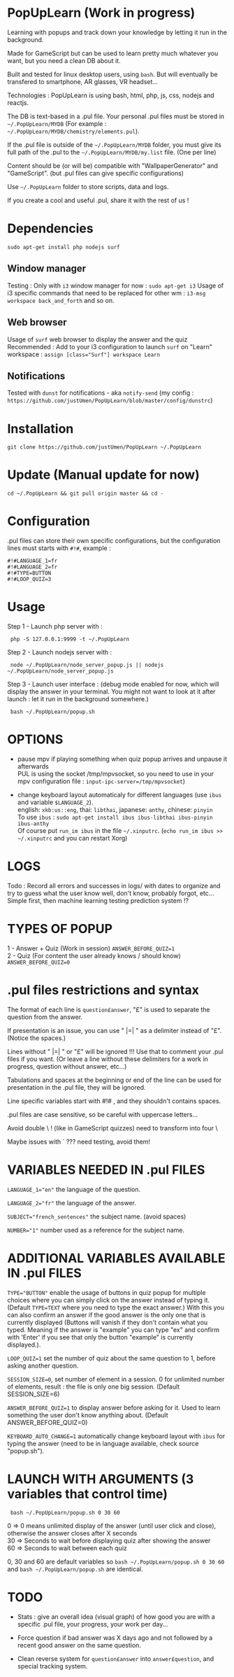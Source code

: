# PopUpLearn (Work in progress)

Learning with popups and track down your knowledge by letting it run in the background.  

Made for GameScript but can be used to learn pretty much whatever you want, but you need a clean DB about it.  

Built and tested for linux desktop users, using `bash`. But will eventually be transfered to smartphone, AR glasses, VR headset...  

Technologies : PopUpLearn is using bash, html, php, js, css, nodejs and reactjs.  

The DB is text-based in a .pul file. Your personal .pul files must be stored in `~/.PopUpLearn/MYDB` (For example : `~/.PopUpLearn/MYDB/chemistry/elements.pul`).  

If the .pul file is outside of the `~/.PopUpLearn/MYDB` folder, you must give its full path of the .pul to the `~/.PopUpLearn/MYDB/my.list` file. (One per line)  

Content should be (or will be) compatible with "WallpaperGenerator" and "GameScript". (but .pul files can give specific configurations)  

Use `~/.PopUpLearn` folder to store scripts, data and logs.  

If you create a cool and useful .pul, share it with the rest of us !  

# Dependencies

    sudo apt-get install php nodejs surf

## Window manager

Testing : Only with `i3` window manager for now : `sudo apt-get i3`
Usage of i3 specific commands that need to be replaced for other wm : `i3-msg workspace back_and_forth` and so on.  

## Web browser  

Usage of `surf` web browser to display the answer and the quiz  
Recommended : Add to your i3 configuration to launch `surf` on "Learn" workspace : `assign [class="Surf"] workspace Learn`

## Notifications  

Tested with `dunst` for notifications - aka `notify-send` (my config : `https://github.com/justUmen/PopUpLearn/blob/master/config/dunstrc`)  

# Installation

    git clone https://github.com/justUmen/PopUpLearn ~/.PopUpLearn

# Update (Manual update for now)

	cd ~/.PopUpLearn && git pull origin master && cd -

# Configuration

.pul files can store their own specific configurations, but the configuration lines must starts with `#!#`, example :  

    #!#LANGUAGE_1=fr
    #!#LANGUAGE_2=fr
    #!#TYPE=BUTTON
    #!#LOOP_QUIZ=3

# Usage

Step 1 - Launch php server with :  

     php -S 127.0.0.1:9999 -t ~/.PopUpLearn

Step 2 - Launch nodejs server with :  

     node ~/.PopUpLearn/node_server_popup.js || nodejs ~/.PopUpLearn/node_server_popup.js

Step 3 - Launch user interface : (debug mode enabled for now, which will display the answer in your terminal. You might not want to look at it after launch : let it run in the background somewhere.)  

     bash ~/.PopUpLearn/popup.sh

# OPTIONS

- pause mpv if playing something when quiz popup arrives and unpause it afterwards  
PUL is using the socket /tmp/mpvsocket, so you need to use in your mpv configuration file : `input-ipc-server=/tmp/mpvsocket`)  

- change keyboard layout automaticaly for different languages (use `ibus` and variable `$LANGUAGE_2`).  
english: `xkb:us::eng`, thai: `libthai`, japanese: `anthy`, chinese: `pinyin`  
To use `ibus` : `sudo apt-get install ibus ibus-libthai ibus-pinyin ibus-anthy`  
Of course put `run_im ibus` in the file `~/.xinputrc`.  (`echo run_im ibus >> ~/.xinputrc` and you can restart Xorg)  

# LOGS

Todo : Record all errors and successes in logs/ with dates to organize and try to guess what the user know well, don't know, probably forgot, etc...
Simple first, then machine learning testing prediction system !?  

# TYPES OF POPUP

1 - Answer + Quiz (Work in session) `ANSWER_BEFORE_QUIZ=1`  
2 - Quiz (For content the user already knows / should know) `ANSWER_BEFORE_QUIZ=0`

# .pul files restrictions and syntax

The format of each line is `question£answer`, "£" is used to separate the question from the answer.  

If presentation is an issue, you can use " |=| " as a delimiter instead of "£". (Notice the spaces.)  

Lines without " |=| " or "£" will be ignored !!! Use that to comment your .pul files if you want. (Or leave a line without these delimiters for a work in progress, question without answer, etc...)  

Tabulations and spaces at the beginning or end of the line can be used for presentation in the .pul file, they will be ignored.  

Line specific variables start with #!# , and they shouldn't contains spaces.  

.pul files are case sensitive, so be careful with uppercase letters...  

Avoid double \ ! (like in GameScript quizzes) need to transform into four \  

Maybe issues with ` ??? need testing, avoid them!  

# VARIABLES NEEDED IN .pul FILES

`LANGUAGE_1="en"` the language of the question.  

`LANGUAGE_2="fr"` the language of the answer.  

`SUBJECT="french_sentences"` the subject name. (avoid spaces)  

`NUMBER="1"` number used as a reference for the subject name.  

# ADDITIONAL VARIABLES AVAILABLE IN .pul FILES

`TYPE="BUTTON"` enable the usage of buttons in quiz popup for multiple choices where you can simply click on the answer instead of typing it. (Default `TYPE=TEXT` where you need to type the exact answer.) With this you can also confirm an answer if the good answer is the only one that is currently displayed (Buttons will vanish if they don't contain what you typed. Meaning if the answer is "example" you can type "ex" and confirm with 'Enter' if you see that only the button "example" is currently displayed.).

`LOOP_QUIZ=1` set the number of quiz about the same question to 1, before asking another question.  

`SESSION_SIZE=0`, set number of element in a session. 0 for unlimited number of elements, result : the file is only one big session. (Default SESSION_SIZE=6)  

`ANSWER_BEFORE_QUIZ=1` to display answer before asking for it. Used to learn something the user don't know anything about. (Default ANSWER_BEFORE_QUIZ=0)  

`KEYBOARD_AUTO_CHANGE=1` automatically change keyboard layout with `ibus` for typing the answer (need to be in language available, check source "popup.sh").  

# LAUNCH WITH ARGUMENTS (3 variables that control time)

     bash ~/.PopUpLearn/popup.sh 0 30 60

0 => 0 means unlimited display of the answer (until user click and close), otherwise the answer closes after X seconds  
30 => Seconds to wait before displaying quiz after showing the answer  
60 => Seconds to wait between each quiz  

0, 30 and 60 are default variables so `bash ~/.PopUpLearn/popup.sh 0 30 60` and `bash ~/.PopUpLearn/popup.sh` are identical.

# TODO

- Stats : give an overall idea (visual graph) of how good you are with a specific .pul file, your progress, your work per day...  

- Force question if bad answer was X days ago and not followed by a recent good answer on the same question.  

- Clean reverse system for `question£answer` into `answer£question`, and special tracking system.  
